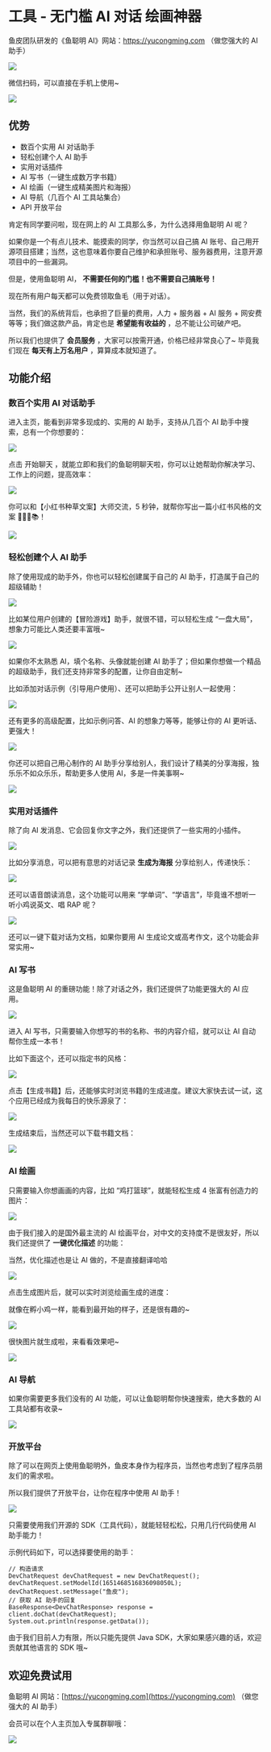 # 工具 - 无门槛 AI 对话  绘画神器

鱼皮团队研发的《鱼聪明 AI》网站：https://yucongming.com （做您强大的 AI 助手）

![](https://pic.yupi.icu/5563/202404191333530.jpeg)

微信扫码，可以直接在手机上使用~

![](https://pic.yupi.icu/5563/202404191333558.png)

## 优势

- 数百个实用 AI 对话助手
- 轻松创建个人 AI 助手
- 实用对话插件
- AI 写书（一键生成数万字书籍）
- AI 绘画（一键生成精美图片和海报）
- AI 导航（几百个 AI 工具站集合）
- API 开放平台

肯定有同学要问啦，现在网上的 AI 工具那么多，为什么选择用鱼聪明 AI 呢？

如果你是一个有点儿技术、能摸索的同学，你当然可以自己搞 AI 账号、自己用开源项目搭建；当然，这也意味着你要自己维护和承担账号、服务器费用，注意开源项目中的一些漏洞。

但是，使用鱼聪明 AI， **不需要任何的门槛！也不需要自己搞账号！**

现在所有用户每天都可以免费领取鱼毛（用于对话）。

当然，我们的系统背后，也承担了巨量的费用，人力 + 服务器 + AI 服务 + 网安费等等；我们做这款产品，肯定也是 **希望能有收益的** ，总不能让公司破产吧。

所以我们也提供了 **会员服务** ，大家可以按需开通，价格已经非常良心了~ 毕竟我们现在 **每天有上万名用户** ，算算成本就知道了。

## 功能介绍

### 数百个实用 AI 对话助手

进入主页，能看到非常多现成的、实用的 AI 助手，支持从几百个 AI 助手中搜索，总有一个你想要的：

![](https://pic.yupi.icu/5563/202404191333553.jpeg)

点击 开始聊天 ，就能立即和我们的鱼聪明聊天啦，你可以让她帮助你解决学习、工作上的问题，提高效率：

![](https://pic.yupi.icu/5563/202404191333598.jpeg)

你可以和【小红书种草文案】大师交流，5 秒钟，就帮你写出一篇小红书风格的文案 🧑🏻🦲📚！

![](https://pic.yupi.icu/5563/202404191333648.png)

### 轻松创建个人 AI 助手

除了使用现成的助手外，你也可以轻松创建属于自己的 AI 助手，打造属于自己的超级辅助！

![](https://pic.yupi.icu/5563/202404191333605.png)

比如某位用户创建的【冒险游戏】助手，就很不错，可以轻松生成 “一盘大局”，想象力可能比人类还要丰富哦~

![](https://pic.yupi.icu/5563/202404191333170.png)

如果你不太熟悉 AI，填个名称、头像就能创建 AI 助手了；但如果你想做一个精品的超级助手，我们还支持非常多的配置，让你自由定制~

比如添加对话示例（引导用户使用）、还可以把助手公开让别人一起使用：

![](https://pic.yupi.icu/5563/202404191333247.png)

还有更多的高级配置，比如示例问答、AI 的想象力等等，能够让你的 AI 更听话、更强大！

![](https://pic.yupi.icu/5563/202404191333243.png)

你还可以把自己用心制作的 AI 助手分享给别人，我们设计了精美的分享海报，独乐乐不如众乐乐，帮助更多人使用 AI，多是一件美事啊~

![](https://pic.yupi.icu/5563/202404191333474.png)

### 实用对话插件

除了向 AI 发消息、它会回复你文字之外，我们还提供了一些实用的小插件。

![](https://pic.yupi.icu/5563/202404191333455.png)

比如分享消息，可以把有意思的对话记录 **生成为海报** 分享给别人，传递快乐：

![](https://pic.yupi.icu/5563/202404191333505.png)

还可以语音朗读消息，这个功能可以用来 “学单词”、“学语言”，毕竟谁不想听一听小鸡说英文、唱 RAP 呢？

![](https://pic.yupi.icu/5563/202404191333834.png)

还可以一键下载对话为文档，如果你要用 AI 生成论文或高考作文，这个功能会非常实用~

### AI 写书

这是鱼聪明 AI 的重磅功能！除了对话之外，我们还提供了功能更强大的 AI 应用。

![](https://pic.yupi.icu/5563/202404191333990.png)

进入 AI 写书，只需要输入你想写的书的名称、书的内容介绍，就可以让 AI 自动帮你生成一本书！

比如下面这个，还可以指定书的风格：

![](https://pic.yupi.icu/5563/202404191333916.png)

点击【生成书籍】后，还能够实时浏览书籍的生成进度。建议大家快去试一试，这个应用已经成为我每日的快乐源泉了：

![](https://pic.yupi.icu/5563/202404191333401.png)

生成结束后，当然还可以下载书籍文档：

![](https://pic.yupi.icu/5563/202404191333309.png)

### AI 绘画

只需要输入你想画画的内容，比如 “鸡打篮球”，就能轻松生成 4 张富有创造力的图片：

![](https://pic.yupi.icu/5563/202404191333374.png)

由于我们接入的是国外最主流的 AI 绘画平台，对中文的支持度不是很友好，所以我们还提供了 **一键优化描述** 的功能：

当然，优化描述也是让 AI 做的，不是直接翻译哈哈

![](https://pic.yupi.icu/5563/202404191333454.png)

点击生成图片后，就可以实时浏览绘画生成的进度：

就像在孵小鸡一样，能看到最开始的样子，还是很有趣的~

![](https://pic.yupi.icu/5563/202404191333579.png)

很快图片就生成啦，来看看效果吧~

![](https://pic.yupi.icu/5563/202404191333040.png)

### AI 导航

如果你需要更多我们没有的 AI 功能，可以让鱼聪明帮你快速搜索，绝大多数的 AI 工具站都有收录~

![](https://pic.yupi.icu/5563/202404191333955.png)

### 开放平台

除了可以在网页上使用鱼聪明外，鱼皮本身作为程序员，当然也考虑到了程序员朋友们的需求啦。

所以我们提供了开放平台，让你在程序中使用 AI 助手！

![](https://pic.yupi.icu/5563/202404191333108.png)

只需要使用我们开源的 SDK（工具代码），就能轻轻松松，只用几行代码使用 AI 助手能力！

示例代码如下，可以选择要使用的助手：

```Plain
// 构造请求
DevChatRequest devChatRequest = new DevChatRequest();
devChatRequest.setModelId(1651468516836098050L);
devChatRequest.setMessage("鱼皮");
// 获取 AI 助手的回复
BaseResponse<DevChatResponse> response = client.doChat(devChatRequest);
System.out.println(response.getData());
```

由于我们目前人力有限，所以只能先提供 Java SDK，大家如果感兴趣的话，欢迎贡献其他语言的 SDK 哦~

## 欢迎免费试用

鱼聪明 AI 网站：[https://yucongming.com](https://yucongming.com) （做您强大的 AI 助手）

会员可以在个人主页加入专属群聊哦：

![](https://pic.yupi.icu/5563/202404191333178.png)